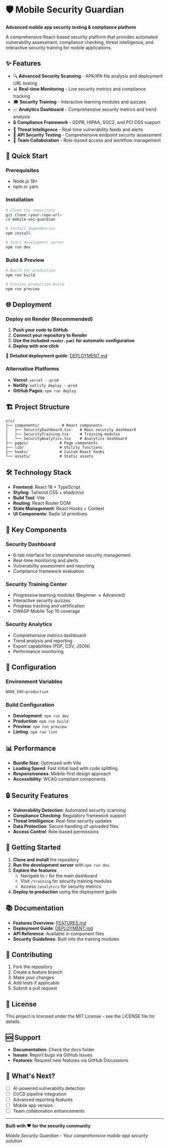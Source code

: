 # 🛡️ Mobile Security Guardian

**Advanced mobile app security testing & compliance platform**

A comprehensive React-based security platform that provides automated vulnerability assessment, compliance checking, threat intelligence, and interactive security training for mobile applications.

## ✨ Features

- 🔍 **Advanced Security Scanning** - APK/IPA file analysis and deployment URL testing
- 📊 **Real-time Monitoring** - Live security metrics and compliance tracking
- 🎓 **Security Training** - Interactive learning modules and quizzes
- 📈 **Analytics Dashboard** - Comprehensive security metrics and trend analysis
- 🔒 **Compliance Framework** - GDPR, HIPAA, SOC2, and PCI DSS support
- 🚨 **Threat Intelligence** - Real-time vulnerability feeds and alerts
- 🔌 **API Security Testing** - Comprehensive endpoint security assessment
- 👥 **Team Collaboration** - Role-based access and workflow management

## 🚀 Quick Start

### Prerequisites
- Node.js 18+ 
- npm or yarn

### Installation
```bash
# Clone the repository
git clone <your-repo-url>
cd mobile-sec-guardian

# Install dependencies
npm install

# Start development server
npm run dev
```

### Build & Preview
```bash
# Build for production
npm run build

# Preview production build
npm run preview
```

## 🌐 Deployment

### Deploy on Render (Recommended)

1. **Push your code to GitHub**
2. **Connect your repository to Render**
3. **Use the included `render.yaml` for automatic configuration**
4. **Deploy with one click**

📖 **Detailed deployment guide**: [DEPLOYMENT.md](./DEPLOYMENT.md)

### Alternative Platforms
- **Vercel**: `vercel --prod`
- **Netlify**: `netlify deploy --prod`
- **GitHub Pages**: `npm run deploy`

## 🏗️ Project Structure

```
src/
├── components/          # React components
│   ├── SecurityDashboard.tsx    # Main security dashboard
│   ├── SecurityTraining.tsx     # Training modules
│   └── SecurityAnalytics.tsx    # Analytics dashboard
├── pages/              # Page components
├── lib/                # Utility functions
├── hooks/              # Custom React hooks
└── assets/             # Static assets
```

## 🛠️ Technology Stack

- **Frontend**: React 18 + TypeScript
- **Styling**: Tailwind CSS + shadcn/ui
- **Build Tool**: Vite
- **Routing**: React Router DOM
- **State Management**: React Hooks + Context
- **UI Components**: Radix UI primitives

## 📱 Key Components

### Security Dashboard
- 6-tab interface for comprehensive security management
- Real-time monitoring and alerts
- Vulnerability assessment and reporting
- Compliance framework evaluation

### Security Training Center
- Progressive learning modules (Beginner → Advanced)
- Interactive security quizzes
- Progress tracking and certification
- OWASP Mobile Top 10 coverage

### Security Analytics
- Comprehensive metrics dashboard
- Trend analysis and reporting
- Export capabilities (PDF, CSV, JSON)
- Performance monitoring

## 🔧 Configuration

### Environment Variables
```bash
NODE_ENV=production
```

### Build Configuration
- **Development**: `npm run dev`
- **Production**: `npm run build`
- **Preview**: `npm run preview`
- **Linting**: `npm run lint`

## 📊 Performance

- **Bundle Size**: Optimized with Vite
- **Loading Speed**: Fast initial load with code splitting
- **Responsiveness**: Mobile-first design approach
- **Accessibility**: WCAG compliant components

## 🔒 Security Features

- **Vulnerability Detection**: Automated security scanning
- **Compliance Checking**: Regulatory framework support
- **Threat Intelligence**: Real-time security updates
- **Data Protection**: Secure handling of uploaded files
- **Access Control**: Role-based permissions

## 🚀 Getting Started

1. **Clone and install** the repository
2. **Run the development server** with `npm run dev`
3. **Explore the features**:
   - Navigate to `/` for the main dashboard
   - Visit `/training` for security training modules
   - Access `/analytics` for security metrics
4. **Deploy to production** using the deployment guide

## 📚 Documentation

- **Features Overview**: [FEATURES.md](./FEATURES.md)
- **Deployment Guide**: [DEPLOYMENT.md](./DEPLOYMENT.md)
- **API Reference**: Available in component files
- **Security Guidelines**: Built into the training modules

## 🤝 Contributing

1. Fork the repository
2. Create a feature branch
3. Make your changes
4. Add tests if applicable
5. Submit a pull request

## 📄 License

This project is licensed under the MIT License - see the LICENSE file for details.

## 🆘 Support

- **Documentation**: Check the docs folder
- **Issues**: Report bugs via GitHub Issues
- **Features**: Request new features via GitHub Discussions

## 🌟 What's Next?

- [ ] AI-powered vulnerability detection
- [ ] CI/CD pipeline integration
- [ ] Advanced reporting features
- [ ] Mobile app version
- [ ] Team collaboration enhancements

---

**Built with ❤️ for the security community**

*Mobile Security Guardian - Your comprehensive mobile app security solution*
